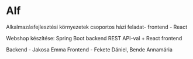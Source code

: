# Alf
Alkalmazásfejlesztési környezetek csoportos házi feladat- frontend - React

Webshop készítése: Spring Boot backend REST API-val + React frontend

Backend - Jakosa Emma
Frontend - Fekete Dániel, Bende Annamária
